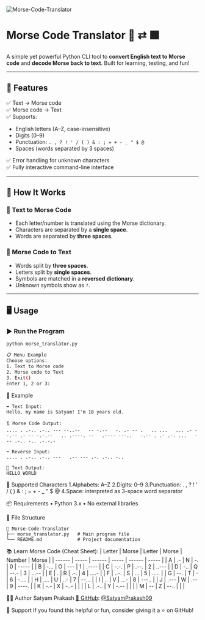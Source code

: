 ![Morse-Code-Translator](https://socialify.git.ci/SatyamPrakash09/Morse-Code-Translator/image?custom_description=A+simple+yet+powerful+Python+CLI+tool+to+convert+English+text+to+Morse+code+and+decode+Morse+back+to+text.+Built+for+learning%2C+testing%2C+and+fun%21%21&description=1&font=JetBrains+Mono&language=1&name=1&owner=1&pattern=Plus&theme=Dark)

# Morse Code Translator 🔡 ⇄ 🟩

A simple yet powerful Python CLI tool to **convert English text to Morse code** and **decode Morse back to text**. Built for learning, testing, and fun!

---

## 🚀 Features

✅ Text → Morse code  
✅ Morse code → Text  
✅ Supports:
- English letters (A–Z, case-insensitive)
- Digits (0–9)
- Punctuation: `. , ? ! ' / ( ) & : ; = + - _ " $ @`
- Spaces (words separated by 3 spaces)

✅ Error handling for unknown characters  
✅ Fully interactive command-line interface

---

## 🧠 How It Works

### 🔡 Text to Morse Code

- Each letter/number is translated using the Morse dictionary.
- Characters are separated by a **single space**.
- Words are separated by **three spaces**.

### 🔁 Morse Code to Text

- Words split by **three spaces**.
- Letters split by **single spaces**.
- Symbols are matched in a **reversed dictionary**.
- Unknown symbols show as `?`.

---

## 🖥️ Usage

### ▶️ Run the Program

```bash
python morse_translator.py

📋 Menu Example
Choose options:
1. Text to Morse code
2. Morse code to Text
3. Exit()
Enter 1, 2 or 3:
```

📌 Example
```
➡️ Text Input:
Hello, my name is Satyam! I'm 18 years old.

🔃 Morse Code Output:
.... . .-.. .-.. --- --..--   -- -.--   -. .- -- .   .. ...   ... .- - -.-- .- -- -.-.--   .. .----. --   .---- ---..   -.-- . .- .-. ...   --- .-.. -.. .-.-.-

⬅️ Reverse Input:
.... . .-.. .-.. ---   .-- --- .-. .-.. -..

🧾 Text Output:
HELLO WORLD
```

🧩 Supported Characters
1.Alphabets: A–Z
2.Digits: 0–9
3.Punctuation:
. , ? ! ' / ( ) & : ; = + - _ " $ @
4.Space: interpreted as 3-space word separator

📦 Requirements
• Python 3.x
• No external libraries

📁 File Structure
```
📂 Morse-Code-Translator
├── morse_translator.py   # Main program file
└── README.md             # Project documentation
```

📚 Learn Morse Code (Cheat Sheet):
| Letter | Morse | Letter | Morse | Number | Morse |
| ------ | ----- | ------ | ----- | ------ | ----- |
| A      | .-    | N      | -.    | 0      | ----- |
| B      | -...  | O      | ---   | 1      | .---- |
| C      | -.-.  | P      | .--.  | 2      | ..--- |
| D      | -..   | Q      | --.-  | 3      | ...-- |
| E      | .     | R      | .-.   | 4      | ....- |
| F      | ..-.  | S      | ...   | 5      | ..... |
| G      | --.   | T      | -     | 6      | -.... |
| H      | ....  | U      | ..-   | 7      | --... |
| I      | ..    | V      | ...-  | 8      | ---.. |
| J      | .---  | W      | .--   | 9      | ----. |
| K      | -.-   | X      | -..-  |        |       |
| L      | .-..  | Y      | -.--  |        |       |
| M      | --    | Z      | --..  |        |       |

👨‍💻 Author
Satyam Prakash
[🔗 GitHub](@SatyamPrakash09): [@SatyamPrakash09](@SatyamPrakash09)


🙌 Support
If you found this helpful or fun, consider giving it a ⭐ on GitHub!

